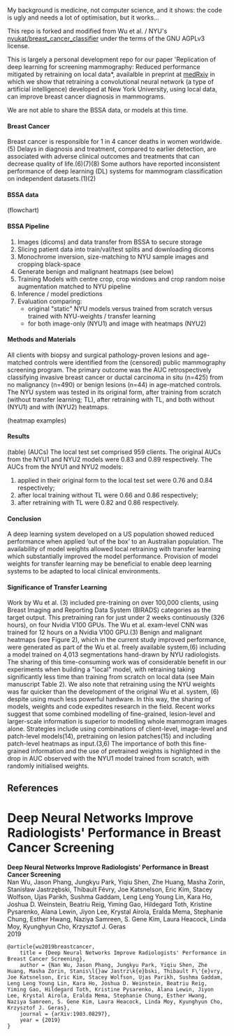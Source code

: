 My background is medicine, not computer science, and it shows: the code is ugly and needs a lot of optimisation, but it works...

This repo is forked and modified from Wu et al. / NYU's [nyukat/breast_cancer_classifier](https://github.com/nyukat/breast_cancer_classifier)
under the terms of the GNU AGPLv3 license.
 
This is largely a personal development repo for our paper 'Replication of deep learning for screening mammography: Reduced performance mitigated by retraining on local data*, availalble in preprint at [medRxiv](https://www.medrxiv.org/content/10.1101/2021.05.28.21257892v1)
in which we show that retraining a convolutional neural network (a type of artificial intelligence) developed at New York University, using local data, can improve breast cancer diagnosis in mammograms. 

We are not able to share the BSSA data, or models at this time. 
 
#### Breast Cancer 
Breast cancer is responsible for 1 in 4 cancer deaths in women worldwide.(5) Delays in diagnosis and treatment, compared to earlier detection, are associated with adverse clinical outcomes and treatments that can decrease quality of life.(6)(7)(8)
Some authors have reported inconsistent performance of deep learning (DL) systems for mammogram classification on independent datasets.(1)(2)

#### BSSA data
(flowchart)

#### BSSA Pipeline
1. Images (dicoms) and data transfer from BSSA to secure storage
2. Slicing patient data into train/val/test splits and downloading dicoms
3. Monochrome inversion, size-matching to NYU sample images and cropping black-space
4. Generate benign and malignant heatmaps (see below) 
5. Training Models with centre crop, crop windows and crop random noise augmentation matched to NYU pipeline
6. Inference / model predictions
7. Evaluation comparing:
   - original "static" NYU models versus trained from scratch versus trained with NYU-weights / transfer learning
   - for both image-only (NYU1) and image with heatmaps (NYU2)

#### Methods and Materials
All clients with biopsy and surgical pathology-proven lesions and age-matched controls were
identified from the (censored) public mammography screening program. The primary outcome
was the AUC retrospectively classifying invasive breast cancer or ductal carcinoma in situ
(n=425) from no malignancy (n=490) or benign lesions (n=44) in age-matched controls. The
NYU system was tested in its original form, after training from scratch (without transfer
learning; TL), after retraining with TL, and both without (NYU1) and with (NYU2) heatmaps.

(heatmap examples)

#### Results
(table)
(AUCs)
The local test set comprised 959 clients. The original AUCs from the NYU1 and NYU2 models
were 0.83 and 0.89 respectively. The AUCs from the NYU1 and NYU2 models: 
1. applied in their original form to the local test set were 0.76 and 0.84 respectively; 
2. after local training without TL were 0.66 and 0.86 respectively; 
3. after retraining with TL were 0.82 and 0.86 respectively.

#### Conclusion 
A deep learning system developed on a US population showed reduced performance when applied ‘out of the box’ to an Australian population. The availability of model weights allowed local retraining with transfer learning which substantially improved the model performance. Provision of model weights for transfer learning may be beneficial to enable deep
learning systems to be adapted to local clinical environments.

#### Significance of Transfer Learning

Work by Wu et al. (3) included pre-training on over 100,000 clients, using Breast Imaging and Reporting Data System (BIRADS) categories as the target output. This pretraining ran for just under 2 weeks continuously (326 hours), on four Nvidia V100 GPUs. The Wu et al. exam-level CNN was trained for 12 hours on a Nvidia V100 GPU.(3) Benign and malignant heatmaps (see Figure 2), which in the current study improved performance, were generated as part of the Wu et al. freely available system,(6) including a model trained on 4,013 segmentations hand-drawn by NYU radiologists. The sharing of this time-consuming work was of considerable benefit in our experiments when building a "local" model, with retraining taking significantly less time than training from scratch on local data (see Main manuscript Table 2). We also note that retraining using the NYU weights was far quicker than the development of the original Wu et al. system, (6) despite using much less powerful hardware. In this way, the sharing of models, weights and code expedites research in the field. Recent works suggest that some combined modelling of fine-grained, lesion-level and larger-scale information is superior to modelling whole mammogram images alone. Strategies include using combinations of client-level, image-level and patch-level models(14), pretraining on lesion patches(15) and including patch-level heatmaps as input.(3,6) The importance of both this fine-grained information and the use of pretrained weights is highlighted in the drop in AUC observed with the NYU1 model trained from scratch, with randomly initialised weights.


## References

# Deep Neural Networks Improve Radiologists' Performance in Breast Cancer Screening

**Deep Neural Networks Improve Radiologists' Performance in Breast Cancer Screening**\
Nan Wu, Jason Phang, Jungkyu Park, Yiqiu Shen, Zhe Huang, Masha Zorin, Stanisław Jastrzębski, Thibault Févry, Joe Katsnelson, Eric Kim, Stacey Wolfson, Ujas Parikh, Sushma Gaddam, Leng Leng Young Lin, Kara Ho, Joshua D. Weinstein, Beatriu Reig, Yiming Gao, Hildegard Toth, Kristine Pysarenko, Alana Lewin, Jiyon Lee, Krystal Airola, Eralda Mema, Stephanie Chung, Esther Hwang, Naziya Samreen, S. Gene Kim, Laura Heacock, Linda Moy, Kyunghyun Cho, Krzysztof J. Geras\
2019

    @article{wu2019breastcancer, 
        title = {Deep Neural Networks Improve Radiologists' Performance in Breast Cancer Screening},
        author = {Nan Wu, Jason Phang, Jungkyu Park, Yiqiu Shen, Zhe Huang, Masha Zorin, Stanis\l{}aw Jastrz\k{e}bski, Thibault F\'{e}vry, Joe Katsnelson, Eric Kim, Stacey Wolfson, Ujas Parikh, Sushma Gaddam, Leng Leng Young Lin, Kara Ho, Joshua D. Weinstein, Beatriu Reig, Yiming Gao, Hildegard Toth, Kristine Pysarenko, Alana Lewin, Jiyon Lee, Krystal Airola, Eralda Mema, Stephanie Chung, Esther Hwang, Naziya Samreen, S. Gene Kim, Laura Heacock, Linda Moy, Kyunghyun Cho, Krzysztof J. Geras}, 
        journal = {arXiv:1903.08297},
        year = {2019}
    }
